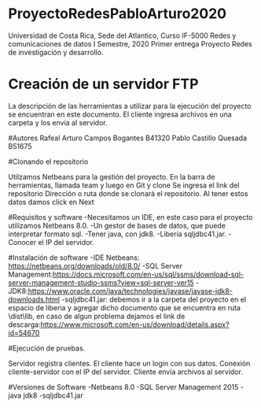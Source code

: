 # ProyectoRedesPabloArturo2020
Universidad de Costa Rica, Sede del Atlantico, Curso IF-5000 Redes y comunicaciones de datos I Semestre, 2020
Primer entrega Proyecto Redes de investigación y desarrollo.

# Creación de un servidor FTP
La descripción de las herramientas a utilizar para la ejecución del proyecto se encuentran en este documento.
El cliente ingresa archivos en una carpeta y los envía al servidor.

#Autores
Rafeal Arturo Campos Bogantes B41320
Pablo Castillo Quesada B51675

#Clonando el repositorio

Utilzamos Netbeans para la gestión del proyecto.
En la barra de herramientas, llamada team y luego en Git y clone
Se ingresa el link del repositorio
Dirección o ruta donde se clonará el repositorio.
Al tener estos datos damos click en Next 

#Requisitos y software
-Necesitamos un IDE, en este caso para el proyecto utilizamos Netbeans 8.0.
-Un gestor de bases de datos, que puede interpretar formato sql.
-Tener java, con jdk8.
-Liberia sqljdbc41.jar.
-Conocer el IP del servidor.

#Instalación de software
-IDE Netbeans: https://netbeans.org/downloads/old/8.0/
-SQL Server Management:https://docs.microsoft.com/en-us/sql/ssms/download-sql-server-management-studio-ssms?view=sql-server-ver15
-JDK8:https://www.oracle.com/java/technologies/javase/javase-jdk8-downloads.html
-sqljdbc41.jar: debemos ir a la carpeta del proyecto en el espacio de liberia y agregar dicho documento que se encuentra en ruta \dist\lib, en caso de algun problema dejamos el link de descarga:https://www.microsoft.com/en-us/download/details.aspx?id=54670 

#Ejecución de pruebas.

Servidor registra clientes.
El cliente hace un login con sus datos.
Conexión cliente-servidor con el IP del servidor.
Cliente envía archivos al servidor.

#Versiones de Software
-Netbeans 8.0
-SQL Server Management 2015
-java jdk8
-sqljdbc41.jar
